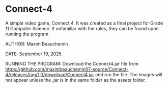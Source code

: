# Connect-4
A simple video game, Connect 4. It was created as a final project for Grade 11 Computer Science. If unfamiliar with the rules, they can be found upon running the program

AUTHOR: Maxim Beauchemin

DATE: September 19, 2025

RUNNING THE PROGRAM: Download the Connect4.jar file from https://github.com/maximbeauchemin07-source/Connect-4/releases/tag/1.0/download/Connect4.jar and run the file. The images will not appear unless the .jar is in the same folder as the assets folder.
